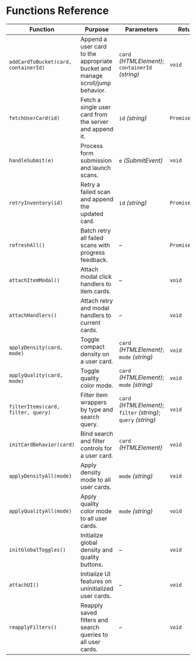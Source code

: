 # Functions Reference

| Function                             | Purpose                                                                       | Parameters                                                      | Returns         | Used In                               |
| ------------------------------------ | ----------------------------------------------------------------------------- | --------------------------------------------------------------- | --------------- | ------------------------------------- |
| `addCardToBucket(card, containerId)` | Append a user card to the appropriate bucket and manage scroll/jump behavior. | `card` _(HTMLElement)_; `containerId` _(string)_                | `void`          | `static/submit.js`, `static/retry.js` |
| `fetchUserCard(id)`                  | Fetch a single user card from the server and append it.                       | `id` _(string)_                                                 | `Promise<void>` | `static/submit.js`                    |
| `handleSubmit(e)`                    | Process form submission and launch scans.                                     | `e` _(SubmitEvent)_                                             | `void`          | `static/submit.js`                    |
| `retryInventory(id)`                 | Retry a failed scan and append the updated card.                              | `id` _(string)_                                                 | `Promise<void>` | `static/retry.js`                     |
| `refreshAll()`                       | Batch retry all failed scans with progress feedback.                          | –                                                               | `Promise<void>` | `static/retry.js`                     |
| `attachItemModal()`                  | Attach modal click handlers to item cards.                                    | –                                                               | `void`          | `static/retry.js`                     |
| `attachHandlers()`                   | Attach retry and modal handlers to current cards.                             | –                                                               | `void`          | `static/retry.js`                     |
| `applyDensity(card, mode)`           | Toggle compact density on a user card.                                        | `card` _(HTMLElement)_; `mode` _(string)_                       | `void`          | `static/ui.js`                        |
| `applyQuality(card, mode)`           | Toggle quality color mode.                                                    | `card` _(HTMLElement)_; `mode` _(string)_                       | `void`          | `static/ui.js`                        |
| `filterItems(card, filter, query)`   | Filter item wrappers by type and search query.                                | `card` _(HTMLElement)_; `filter` _(string)_; `query` _(string)_ | `void`          | `static/ui.js`                        |
| `initCardBehavior(card)`             | Bind search and filter controls for a user card.                              | `card` _(HTMLElement)_                                          | `void`          | `static/ui.js`                        |
| `applyDensityAll(mode)`              | Apply density mode to all user cards.                                         | `mode` _(string)_                                               | `void`          | `static/ui.js`                        |
| `applyQualityAll(mode)`              | Apply quality color mode to all user cards.                                   | `mode` _(string)_                                               | `void`          | `static/ui.js`                        |
| `initGlobalToggles()`                | Initialize global density and quality buttons.                                | –                                                               | `void`          | `static/ui.js`                        |
| `attachUI()`                         | Initialize UI features on uninitialized user cards.                           | –                                                               | `void`          | `static/ui.js`                        |
| `reapplyFilters()`                   | Reapply saved filters and search queries to all user cards.                   | –                                                               | `void`          | `static/ui.js`                        |
